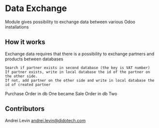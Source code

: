 Data Exchange
=============

Module gives possibility to exchange data between various Odoo installations


How it works
------------

Exchange data requires that there is a possibility to exchange partners and products between databases

    Search if partner exists in second database (the key is VAT number)
    If partner exists, write in local database the id of the partner on the other side.
    If not, add partner on the other side and write in local database the id of created partner


Purchase Order in db One became Sale Order in db Two



Contributors
------------

Andrei Levin <andrei.levin@didotech.com>
